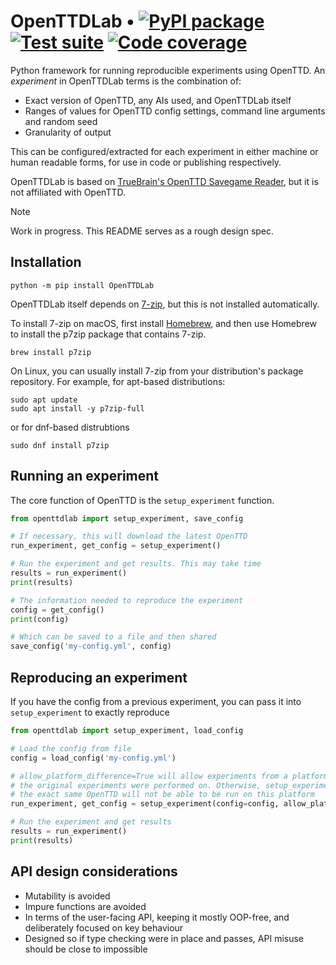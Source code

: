 # OpenTTDLab • [![PyPI package](https://img.shields.io/pypi/v/OpenTTDLab?label=PyPI%20package)](https://pypi.org/project/OpenTTDLab/) [![Test suite](https://img.shields.io/github/actions/workflow/status/michalc/OpenTTDLab/test.yml?label=Test%20suite)](https://github.com/michalc/OpenTTDLab/actions/workflows/test.yml) [![Code coverage](https://img.shields.io/codecov/c/github/michalc/OpenTTDLab?label=Code%20coverage)](https://app.codecov.io/gh/michalc/OpenTTDLab)

Python framework for running reproducible experiments using OpenTTD. An _experiment_ in OpenTTDLab terms is the combination of:

- Exact version of OpenTTD, any AIs used, and OpenTTDLab itself
- Ranges of values for OpenTTD config settings, command line arguments and random seed
- Granularity of output

This can be configured/extracted for each experiment in either machine or human readable forms, for use in code or publishing respectively.

OpenTTDLab is based on [TrueBrain's OpenTTD Savegame Reader](https://github.com/TrueBrain/OpenTTD-savegame-reader), but it is not affiliated with OpenTTD.

> [!NOTE]
> Work in progress. This README serves as a rough design spec.


## Installation

```shell
python -m pip install OpenTTDLab
```

OpenTTDLab itself depends on [7-zip](https://www.7-zip.org/), but this is not installed automatically.

To install 7-zip on macOS, first install [Homebrew](https://brew.sh/), and then use Homebrew to install the p7zip package that contains 7-zip.

```shell
brew install p7zip
```

On Linux, you can usually install 7-zip from your distribution's package repository. For example, for apt-based distributions:

```shell
sudo apt update
sudo apt install -y p7zip-full
```

or for dnf-based distrubtions

```shell
sudo dnf install p7zip
```


## Running an experiment

The core function of OpenTTD is the `setup_experiment` function.

```python
from openttdlab import setup_experiment, save_config

# If necessary, this will download the latest OpenTTD
run_experiment, get_config = setup_experiment()

# Run the experiment and get results. This may take time
results = run_experiment()
print(results)

# The information needed to reproduce the experiment
config = get_config()
print(config)

# Which can be saved to a file and then shared
save_config('my-config.yml', config)
```


## Reproducing an experiment

If you have the config from a previous experiment, you can pass it into `setup_experiment` to exactly reproduce

```python
from openttdlab import setup_experiment, load_config

# Load the config from file
config = load_config('my-config.yml')

# allow_platform_difference=True will allow experiments from a platform other than the one
# the original experiments were performed on. Otherwise, setup_experiment may error because
# the exact same OpenTTD will not be able to be run on this platform
run_experiment, get_config = setup_experiment(config=config, allow_platform_difference=True)

# Run the experiment and get results
results = run_experiment()
print(results)
```


## API design considerations

- Mutability is avoided
- Impure functions are avoided
- In terms of the user-facing API, keeping it mostly OOP-free, and deliberately focused on key behaviour
- Designed so if type checking were in place and passes, API misuse should be close to impossible
